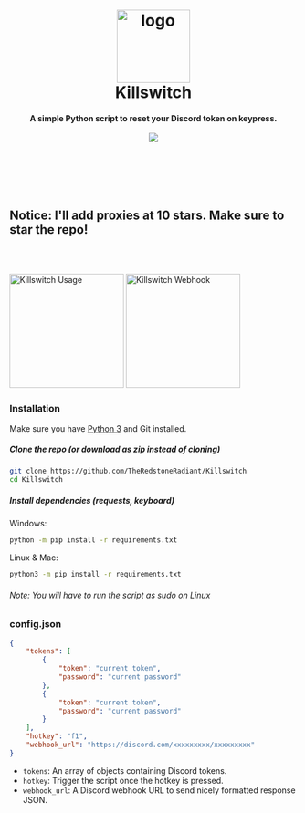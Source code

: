 <h1 align="center">
  <a href="https://github.com/TheRedstoneRadiant/Killswitch"><img src="https://i.imgur.com/KpQwkQq.png" width=128 height=128 alt="logo"></a>
  <br>
  Killswitch
  <br>
  </a>
</h1>

<h4 align="center">
  A simple Python script to reset your Discord token on keypress.
  <br><br>
  <a href="https://github.com/TheRedstoneRadiant/Killswitch/blob/master/LICENSE">
  <img src="https://img.shields.io/badge/license-MIT-blue?logo=gitbook&logoColor=blue">
</a>
</h4>

<br><br><br><br>
## Notice: I'll add proxies at 10 stars. Make sure to star the repo!
<br><br>

<img src="https://user-images.githubusercontent.com/76220359/170635393-6125c756-8643-4cd5-9ed8-7302d996b70b.gif" alt="Killswitch Usage" width="200"/>
<img src="https://user-images.githubusercontent.com/76220359/170634160-6c9b6ef4-103a-4582-a695-fd8e82746cd3.png" alt="Killswitch Webhook" width="200"/>

### Installation

Make sure you have <a href="https://python.org">Python 3</a> and Git installed.

##### Clone the repo (or download as zip instead of cloning)
```bash
git clone https://github.com/TheRedstoneRadiant/Killswitch
cd Killswitch
```
  
##### Install dependencies (requests, keyboard)

Windows: 
```bash
python -m pip install -r requirements.txt
```

Linux & Mac: 
```bash
python3 -m pip install -r requirements.txt
```
###### Note: You will have to run the script as sudo on Linux

### config.json
```json
{
    "tokens": [
        {
            "token": "current token",
            "password": "current password"
        },
        {
            "token": "current token",
            "password": "current password"
        }
    ],
    "hotkey": "f1",
    "webhook_url": "https://discord.com/xxxxxxxxx/xxxxxxxxx"
}
```

- `tokens`: An array of objects containing Discord tokens.
- `hotkey`: Trigger the script once the hotkey is pressed.
- `webhook_url`: A Discord webhook URL to send nicely formatted response JSON.
